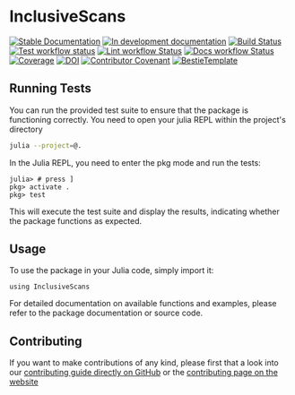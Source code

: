# InclusiveScans

[![Stable Documentation](https://img.shields.io/badge/docs-stable-blue.svg)](https://QEDjl-project.github.io/InclusiveScans.jl/stable)
[![In development documentation](https://img.shields.io/badge/docs-dev-blue.svg)](https://QEDjl-project.github.io/InclusiveScans.jl/dev)
[![Build Status](https://github.com/QEDjl-project/InclusiveScans.jl/workflows/Test/badge.svg)](https://github.com/QEDjl-project/InclusiveScans.jl/actions)
[![Test workflow status](https://github.com/QEDjl-project/InclusiveScans.jl/actions/workflows/Test.yml/badge.svg?branch=main)](https://github.com/QEDjl-project/InclusiveScans.jl/actions/workflows/Test.yml?query=branch%3Amain)
[![Lint workflow Status](https://github.com/QEDjl-project/InclusiveScans.jl/actions/workflows/Lint.yml/badge.svg?branch=main)](https://github.com/QEDjl-project/InclusiveScans.jl/actions/workflows/formatter.yml?query=branch%3Amain)
[![Docs workflow Status](https://github.com/QEDjl-project/InclusiveScans.jl/actions/workflows/Docs.yml/badge.svg?branch=main)](https://github.com/QEDjl-project/InclusiveScans.jl/actions/workflows/Docs.yml?query=branch%3Amain)
[![Coverage](https://codecov.io/gh/QEDjl-project/InclusiveScans.jl/branch/main/graph/badge.svg)](https://codecov.io/gh/QEDjl-project/InclusiveScans.jl)
[![DOI](https://zenodo.org/badge/DOI/FIXME)](https://doi.org/FIXME)
[![Contributor Covenant](https://img.shields.io/badge/Contributor%20Covenant-2.1-4baaaa.svg)](CODE_OF_CONDUCT.md)
[![BestieTemplate](https://img.shields.io/endpoint?url=https://raw.githubusercontent.com/JuliaBesties/BestieTemplate.jl/main/docs/src/assets/badge.json)](https://github.com/JuliaBesties/BestieTemplate.jl)

## Running Tests

You can run the provided test suite to ensure that the package is functioning correctly.
You need to open your julia REPL within the project's directory

```bash
julia --project=@.
```

In the Julia REPL, you need to enter the pkg mode and run the tests:

```julia-repl
julia> # press ]
pkg> activate .
pkg> test
```

This will execute the test suite and display the results, indicating whether the package functions as expected.

## Usage

To use the package in your Julia code, simply import it:

```julia-repl
using InclusiveScans
```

For detailed documentation on available functions and examples, please refer to the package documentation or source code.

## Contributing

If you want to make contributions of any kind, please first that a look into our [contributing guide directly on GitHub](docs/src/90-contributing.md) or the [contributing page on the website](https://QEDjl-project.github.io/InclusiveScans.jl/dev/90-contributing/)
